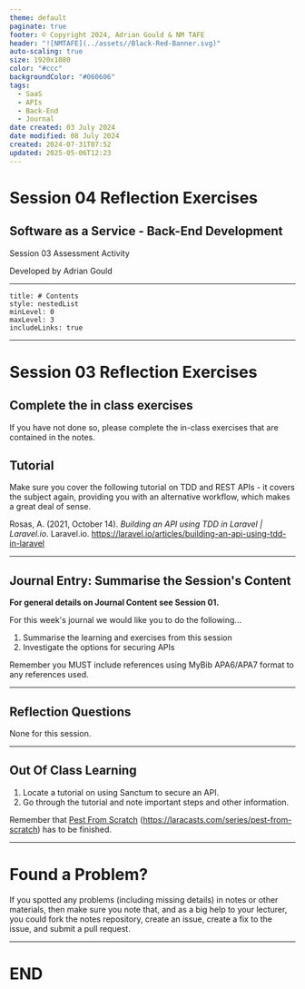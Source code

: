 ```yaml
---
theme: default
paginate: true
footer: © Copyright 2024, Adrian Gould & NM TAFE
header: "![NMTAFE](../assets//Black-Red-Banner.svg)"
auto-scaling: true
size: 1920x1080
color: "#ccc"
backgroundColor: "#060606"
tags:
  - SaaS
  - APIs
  - Back-End
  - Journal
date created: 03 July 2024
date modified: 08 July 2024
created: 2024-07-31T07:52
updated: 2025-05-06T12:23
---
```


# Session 04 Reflection Exercises

## Software as a Service - Back-End Development

Session 03 Assessment Activity 

Developed by Adrian Gould

---

```table-of-contents
title: # Contents
style: nestedList
minLevel: 0
maxLevel: 3
includeLinks: true
```

---

# Session 03 Reflection Exercises 

## Complete the in class exercises

If you have not done so, please complete the in-class exercises that are contained in the notes.

## Tutorial

Make sure you cover the following tutorial on TDD and REST APIs - it covers the subject again, providing you with an alternative workflow, which makes a great deal of sense.

Rosas, A. (2021, October 14). _Building an API using TDD in Laravel | Laravel.io_. Laravel.io. https://laravel.io/articles/building-an-api-using-tdd-in-laravel


---

## Journal Entry: Summarise the Session's Content

**For general details on Journal Content see Session 01.**

For this week's journal we would like you to do the following...

1. Summarise the learning and exercises from this session
2. Investigate the options for securing APIs


Remember you MUST include references using MyBib APA6/APA7 format to any references used.

---
## Reflection Questions

None for this session.

---
## Out Of Class Learning

1. Locate a tutorial on using Sanctum to secure an API.
2. Go through the tutorial and note important steps and other information.

Remember that [Pest From Scratch](https://laracasts.com/series/pest-from-scratch)  (<https://laracasts.com/series/pest-from-scratch>) has to be finished.

---
# Found a Problem?
 
If you spotted any problems (including missing details) in notes or other materials, then make sure you note that, and as a big help to your lecturer, you could fork the notes repository, create an issue, create a fix to the issue, and submit a pull request.



---

# END
